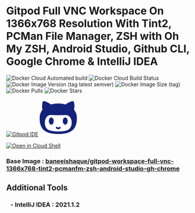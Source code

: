 # Gitpod Full VNC Workspace On 1366x768 Resolution With Tint2, PCMan File Manager, ZSH with Oh My ZSH, Android Studio, Github CLI, Google Chrome & IntelliJ IDEA 
 
![Docker Cloud Automated build](https://img.shields.io/docker/cloud/automated/baneeishaque/gitpod-workspace-full-vnc-1366x768-tint2-pcmanfm-zsh-android-studio-gh-chrome-intellij-idea)
![Docker Cloud Build Status](https://img.shields.io/docker/cloud/build/baneeishaque/gitpod-workspace-full-vnc-1366x768-tint2-pcmanfm-zsh-android-studio-gh-chrome-intellij-idea)
![Docker Image Version (tag latest semver)](https://img.shields.io/docker/v/baneeishaque/gitpod-workspace-full-vnc-1366x768-tint2-pcmanfm-zsh-android-studio-gh-chrome-intellij-idea/latest)
![Docker Image Size (tag)](https://img.shields.io/docker/image-size/baneeishaque/gitpod-workspace-full-vnc-1366x768-tint2-pcmanfm-zsh-android-studio-gh-chrome-intellij-idea/latest)
![Docker Pulls](https://img.shields.io/docker/pulls/baneeishaque/gitpod-workspace-full-vnc-1366x768-tint2-pcmanfm-zsh-android-studio-gh-chrome-intellij-idea)
![Docker Stars](https://img.shields.io/docker/stars/baneeishaque/gitpod-workspace-full-vnc-1366x768-tint2-pcmanfm-zsh-android-studio-gh-chrome-intellij-idea)

<a href="https://gitpod.io/#https://github.com/Baneeishaque/gitpod-workspace-full-vnc-1366x768-tint2-pcmanfm-zsh-android-studio-gh-chrome-intellij-idea"><img src="https://icons-for-free.com/iconfiles/png/512/gitpod-1324440164066425542.png" alt="Gitpod IDE" width="100" height="100"></a>
<a href="https://github1s.com/Baneeishaque/gitpod-workspace-full-vnc-1366x768-tint2-pcmanfm-zsh-android-studio-gh-chrome-intellij-idea"><img src="https://raw.githubusercontent.com/conwnet/github1s/master/resources/images/logo.svg" alt="Github1s Editor" width="100" height="100"></a>

[![Open in Cloud Shell](https://gstatic.com/cloudssh/images/open-btn.svg)](https://ssh.cloud.google.com/cloudshell/editor?cloudshell_git_repo=https://github.com/Baneeishaque/gitpod-workspace-full-vnc-1366x768-tint2-pcmanfm-zsh-android-studio-gh-chrome-intellij-idea)  

### Base Image : [baneeishaque/gitpod-workspace-full-vnc-1366x768-tint2-pcmanfm-zsh-android-studio-gh-chrome](https://hub.docker.com/repository/docker/baneeishaque/gitpod-workspace-full-vnc-1366x768-tint2-pcmanfm-zsh-android-studio-gh-chrome)  

## Additional Tools
### &nbsp;&nbsp; - IntelliJ IDEA : 2021.1.2

[//]: # "[![Gitpod ready-to-code](https://img.shields.io/badge/Gitpod-ready--to--code-blue?logo=gitpod)](https://gitpod.io/#https://github.com/Baneeishaque/gitpod-workspace-full-vnc-1366x768-tint2-pcmanfm-zsh-android-studio-gh-chrome-intellij-idea)"
